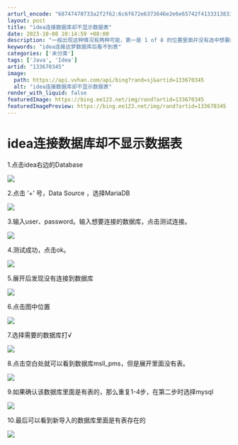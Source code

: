 ```yaml
---
arturl_encode: "68747470733a2f2f62:6c6f672e6373646e2e6e65742f41333138333935383936372f:61727469636c652f64657461696c732f313333363730333435"
layout: post
title: "idea连接数据库却不显示数据表"
date: 2023-10-08 10:14:59 +08:00
description: "一般出现这种情况有两种可能，第一是 1 of 8 的位置里面并没有选中想要的数据库，第二种可能是My"
keywords: "idea连接达梦数据库后看不到表"
categories: ['未分类']
tags: ['Java', 'Idea']
artid: "133670345"
image:
  path: https://api.vvhan.com/api/bing?rand=sj&artid=133670345
  alt: "idea连接数据库却不显示数据表"
render_with_liquid: false
featuredImage: https://bing.ee123.net/img/rand?artid=133670345
featuredImagePreview: https://bing.ee123.net/img/rand?artid=133670345
---
```


# idea连接数据库却不显示数据表

1.点击idea右边的Database

![](https://i-blog.csdnimg.cn/blog_migrate/843f73dd4f2c104206b79f0a4de4b4c9.png)

2.点击 ‘+’ 号，Data Source ，选择MariaDB

![](https://i-blog.csdnimg.cn/blog_migrate/90b634c38cb1ec685979297fdb3738d1.png)

3.输入user、password。输入想要连接的数据库，点击测试连接。

![](https://i-blog.csdnimg.cn/blog_migrate/dec685bbdcdaf33b3480011d23488495.png)

4.测试成功，点击ok。

![](https://i-blog.csdnimg.cn/blog_migrate/e3de49a1678715ae0079392af6cfd37a.png)

5.展开后发现没有连接到数据库

![](https://i-blog.csdnimg.cn/blog_migrate/2dac0a047a58ca952e85341eb4faa2d9.png)

6.点击图中位置

![](https://i-blog.csdnimg.cn/blog_migrate/b24054d9a419d474e76a785265ae5c22.png)

7.选择需要的数据库打√

![](https://i-blog.csdnimg.cn/blog_migrate/ac8da134dd1247ead5470cf6c2e117ff.png)

8.点击空白处就可以看到数据库msll\_pms，但是展开里面没有表。

![](https://i-blog.csdnimg.cn/blog_migrate/e47d4ac2e4bb81d783db865603a9ebf2.png)

9.如果确认该数据库里面是有表的，那么重复1-4步，在第二步时选择mysql

![](https://i-blog.csdnimg.cn/blog_migrate/ffad59a24e99fe3797b2542ec1135de8.png)

10.最后可以看到新导入的数据库里面是有表存在的

![](https://i-blog.csdnimg.cn/blog_migrate/7a2317272ad7edb458250da91bbe7f4f.png)